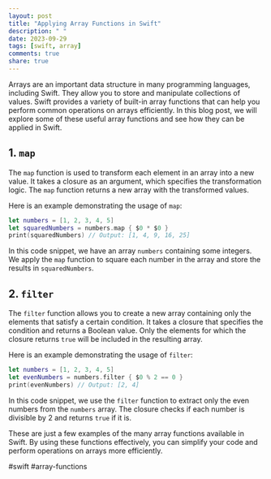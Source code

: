 ```yaml
---
layout: post
title: "Applying Array Functions in Swift"
description: " "
date: 2023-09-29
tags: [swift, array]
comments: true
share: true
---
```


Arrays are an important data structure in many programming languages, including Swift. They allow you to store and manipulate collections of values. Swift provides a variety of built-in array functions that can help you perform common operations on arrays efficiently. In this blog post, we will explore some of these useful array functions and see how they can be applied in Swift.

## 1. `map`

The `map` function is used to transform each element in an array into a new value. It takes a closure as an argument, which specifies the transformation logic. The `map` function returns a new array with the transformed values.

Here is an example demonstrating the usage of `map`:

```swift
let numbers = [1, 2, 3, 4, 5]
let squaredNumbers = numbers.map { $0 * $0 }
print(squaredNumbers) // Output: [1, 4, 9, 16, 25]
```

In this code snippet, we have an array `numbers` containing some integers. We apply the `map` function to square each number in the array and store the results in `squaredNumbers`.

## 2. `filter`

The `filter` function allows you to create a new array containing only the elements that satisfy a certain condition. It takes a closure that specifies the condition and returns a Boolean value. Only the elements for which the closure returns `true` will be included in the resulting array.

Here is an example demonstrating the usage of `filter`:

```swift
let numbers = [1, 2, 3, 4, 5]
let evenNumbers = numbers.filter { $0 % 2 == 0 }
print(evenNumbers) // Output: [2, 4]
```

In this code snippet, we use the `filter` function to extract only the even numbers from the `numbers` array. The closure checks if each number is divisible by 2 and returns `true` if it is.

These are just a few examples of the many array functions available in Swift. By using these functions effectively, you can simplify your code and perform operations on arrays more efficiently.

#swift #array-functions